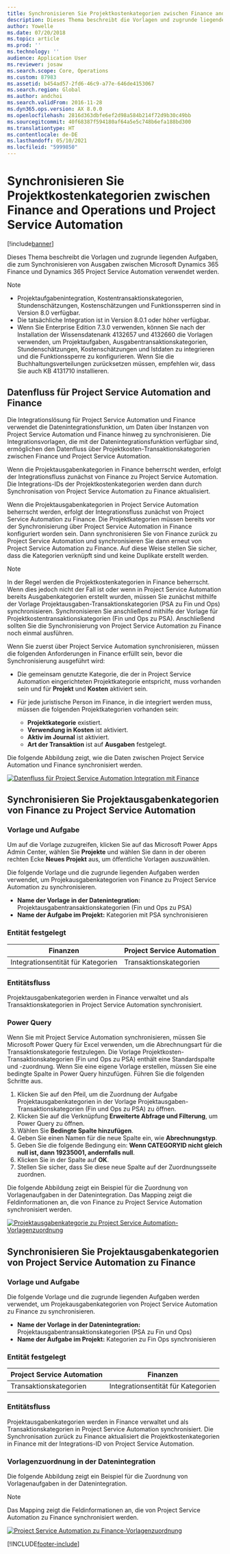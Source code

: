 ```yaml
---
title: Synchronisieren Sie Projektkostenkategorien zwischen Finance and Operations und Project Service Automation
description: Dieses Thema beschreibt die Vorlagen und zugrunde liegenden Aufgaben, die zum Synchronisieren von Projektkostenkategorien zwischen Microsoft Dynamics 365 Finance und Dynamics 365 Project Service Automation verwendet werden.
author: Yowelle
ms.date: 07/20/2018
ms.topic: article
ms.prod: ''
ms.technology: ''
audience: Application User
ms.reviewer: josaw
ms.search.scope: Core, Operations
ms.custom: 87983
ms.assetid: b454ad57-2fd6-46c9-a77e-646de4153067
ms.search.region: Global
ms.author: andchoi
ms.search.validFrom: 2016-11-28
ms.dyn365.ops.version: AX 8.0.0
ms.openlocfilehash: 2816d363dbfe6ef2d98a584b214f72d9b30c49bb
ms.sourcegitcommit: 40f68387f594180af64a5e5c748b6efa188bd300
ms.translationtype: HT
ms.contentlocale: de-DE
ms.lasthandoff: 05/10/2021
ms.locfileid: "5999850"
---
```

# <a name="synchronize-project-expense-categories-between-finance-and-operations-and-project-service-automation"></a>Synchronisieren Sie Projektkostenkategorien zwischen Finance and Operations und Project Service Automation

[!include[banner](../includes/banner.md)]

Dieses Thema beschreibt die Vorlagen und zugrunde liegenden Aufgaben, die zum Synchronisieren von Ausgaben zwischen Microsoft Dynamics 365 Finance und Dynamics 365 Project Service Automation verwendet werden.

> [!NOTE]
> - Projektaufgabenintegration, Kostentransaktionskategorien, Stundenschätzungen, Kostenschätzungen und Funktionssperren sind in Version 8.0 verfügbar.
> - Die tatsächliche Integration ist in Version 8.0.1 oder höher verfügbar.
> - Wenn Sie Enterprise Edition 7.3.0 verwenden, können Sie nach der Installation der Wissensdatenank 4132657 und 4132660 die Vorlagen verwenden, um Projektaufgaben, Ausgabentransaktionskategorien, Stundenschätzungen, Kostenschätzungen und Istdaten zu integrieren und die Funktionssperre zu konfigurieren. Wenn Sie die Buchhaltungsverteilungen zurücksetzen müssen, empfehlen wir, dass Sie auch KB 4131710 installieren.

## <a name="data-flow-for-project-service-automation-and-finance"></a>Datenfluss für Project Service Automation and Finance

Die Integrationslösung für Project Service Automation und Finance verwendet die Datenintegrationsfunktion, um Daten über Instanzen von Project Service Automation und Finance hinweg zu synchronisieren. Die Integrationsvorlagen, die mit der Datenintegrationsfunktion verfügbar sind, ermöglichen den Datenfluss über Projektkosten-Transaktionskategorien zwischen Finance und Project Service Automation.

Wenn die Projektausgabenkategorien in Finance beherrscht werden, erfolgt der Integrationsfluss zunächst von Finance zu Project Service Automation. Die Integrations-IDs der Projektkostenkategorien werden dann durch Synchronisation von Project Service Automation zu Finance aktualisiert.

Wenn die Projektausgabenkategorien in Project Service Automation beherrscht werden, erfolgt der Integrationsfluss zunächst von Project Service Automation zu Finance. Die Projektkategorien müssen bereits vor der Synchronisierung über Project Service Automation in Finance konfiguriert worden sein. Dann synchronisieren Sie von Finance zurück zu Project Service Automation und synchronisieren Sie dann erneut von Project Service Automation zu Finance. Auf diese Weise stellen Sie sicher, dass die Kategorien verknüpft sind und keine Duplikate erstellt werden.

> [!NOTE]
> In der Regel werden die Projektkostenkategorien in Finance beherrscht. Wenn dies jedoch nicht der Fall ist oder wenn in Project Service Automation bereits Ausgabenkategorien erstellt wurden, müssen Sie zunächst mithilfe der Vorlage Projektausgaben-Transaktionskategorien (PSA zu Fin und Ops) synchronisieren. Synchronisieren Sie anschließend mithilfe der Vorlage für Projektkostentransaktionskategorien (Fin und Ops zu PSA). Anschließend sollten Sie die Synchronisierung von Project Service Automation zu Finance noch einmal ausführen.
>
> Wenn Sie zuerst über Project Service Automation synchronisieren, müssen die folgenden Anforderungen in Finance erfüllt sein, bevor die Synchronisierung ausgeführt wird:
>
> - Die gemeinsam genutzte Kategorie, die der in Project Service Automation eingerichteten Projektkategorie entspricht, muss vorhanden sein und für **Projekt** und **Kosten** aktiviert sein.
> - Für jede juristische Person im Finance, in die integriert werden muss, müssen die folgenden Projektkategorien vorhanden sein:
>
>     - **Projektkategorie** existiert. 
>     - **Verwendung in Kosten** ist aktiviert.
>     - **Aktiv im Journal** ist aktiviert.
>     - **Art der Transaktion** ist auf **Ausgaben** festgelegt.

Die folgende Abbildung zeigt, wie die Daten zwischen Project Service Automation und Finance synchronisiert werden.

[![Datenfluss für Project Service Automation Integration mit Finance](./media/ProjectExpenseCategoriesFlow.png)](./media/ProjectExpenseCategoriesFlow.png)

## <a name="project-expense-category-synchronization-from-finance-to-project-service-automation"></a>Synchronisieren Sie Projektausgabenkategorien von Finance zu Project Service Automation

### <a name="template-and-task"></a>Vorlage und Aufgabe

Um auf die Vorlage zuzugreifen, klicken Sie auf das Microsoft Power Apps Admin Center, wählen Sie **Projekte** und wählen Sie dann in der oberen rechten Ecke **Neues Projekt** aus, um öffentliche Vorlagen auszuwählen.

Die folgende Vorlage und die zugrunde liegenden Aufgaben werden verwendet, um Projekausgabenkategorien von Finance zu Project Service Automation zu synchronisieren.

- **Name der Vorlage in der Datenintegration:** Projektausgabentransaktionskategorien (Fin und Ops zu PSA)
- **Name der Aufgabe im Projekt:** Kategorien mit PSA synchronisieren

### <a name="entity-set"></a>Entität festgelegt

| Finanzen                           | Project Service Automation |
|-----------------------------------|----------------------------|
| Integrationsentität für Kategorien | Transaktionskategorien     |

### <a name="entity-flow"></a>Entitätsfluss

Projektausgabenkategorien werden in Finance verwaltet und als Transaktionskategorien in Project Service Automation synchronisiert.

### <a name="power-query"></a>Power Query

Wenn Sie mit Project Service Automation synchronisieren, müssen Sie Microsoft Power Query für Excel verwenden, um die Abrechnungsart für die Transaktionskategorie festzulegen. Die Vorlage Projektkosten-Transaktionskategorien (Fin und Ops zu PSA) enthält eine Standardspalte und -zuordnung. Wenn Sie eine eigene Vorlage erstellen, müssen Sie eine bedingte Spalte in Power Query hinzufügen. Führen Sie die folgenden Schritte aus.

1. Klicken Sie auf den Pfeil, um die Zuordnung der Aufgabe Projektausgabenkategorien in der Vorlage Projektausgaben-Transaktionskategorien (Fin und Ops zu PSA) zu öffnen.
2. Klicken Sie auf die Verknüpfung **Erweiterte Abfrage und Filterung**, um Power Query zu öffnen.
2. Wählen Sie **Bedingte Spalte hinzufügen**.
3. Geben Sie einen Namen für die neue Spalte ein, wie **Abrechnungstyp**.
4. Geben Sie die folgende Bedingung ein: **Wenn CATEGORYID nicht gleich null ist, dann 19235001, andernfalls null**.
5. Klicken Sie in der Spalte auf **OK**.
6. Stellen Sie sicher, dass Sie diese neue Spalte auf der Zuordnungsseite zuordnen.

Die folgende Abbildung zeigt ein Beispiel für die Zuordnung von Vorlagenaufgaben in der Datenintegration. Das Mapping zeigt die Feldinformationen an, die von Finance zu Project Service Automation synchronisiert werden.

[![Projektausgabenkategorie zu Project Service Automation-Vorlagenzuordnung](./media/ProjectExpenseCategoriesToPSAMapping.jpg)](./media/ProjectExpenseCategoriesToPSAMapping.jpg)

## <a name="project-expense-category-synchronization-from-project-service-automation-to-finance"></a>Synchronisieren Sie Projektausgabenkategorien von Project Service Automation zu Finance

### <a name="template-and-task"></a>Vorlage und Aufgabe

Die folgende Vorlage und die zugrunde liegenden Aufgaben werden verwendet, um Projekausgabenkategorien von Project Service Automation zu Finance zu synchronisieren.

- **Name der Vorlage in der Datenintegration:** Projektausgabentransaktionskategorien (PSA zu Fin und Ops)
- **Name der Aufgabe im Projekt:** Kategorien zu Fin Ops synchronisieren

### <a name="entity-set"></a>Entität festgelegt

| Project Service Automation | Finanzen                           |
|----------------------------|-----------------------------------|
| Transaktionskategorien     | Integrationsentität für Kategorien |

### <a name="entity-flow"></a>Entitätsfluss

Projektausgabenkategorien werden in Finance verwaltet und als Transaktionskategorien in Project Service Automation synchronisiert. Die Synchronisation zurück zu Finance aktualisiert die Projektkostenkategorien in Finance mit der Integrations-ID von Project Service Automation.

### <a name="template-mapping-in-data-integration"></a>Vorlagenzuordnung in der Datenintegration

Die folgende Abbildung zeigt ein Beispiel für die Zuordnung von Vorlagenaufgaben in der Datenintegration.

> [!NOTE]
> Das Mapping zeigt die Feldinformationen an, die von Project Service Automation zu Finance synchronisiert werden.

[![Project Service Automation zu Finance-Vorlagenzuordnung](./media/ProjectExpenseCategoriesToFinOpsMapping.jpg)](./media/ProjectExpenseCategoriesToFinOpsMapping.jpg)


[!INCLUDE[footer-include](../includes/footer-banner.md)]